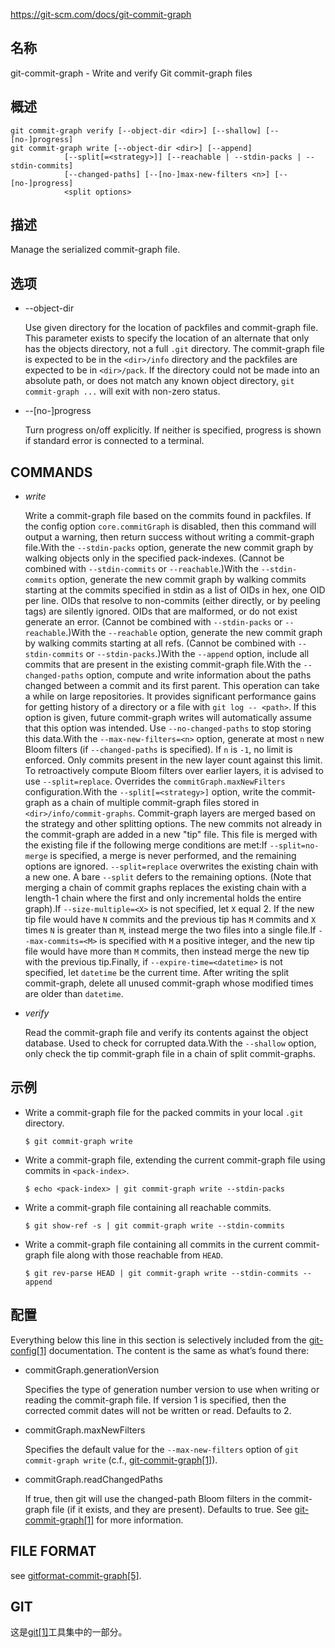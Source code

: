 https://git-scm.com/docs/git-commit-graph

## 名称

git-commit-graph - Write and verify Git commit-graph files

## 概述

```
git commit-graph verify [--object-dir <dir>] [--shallow] [--[no-]progress]
git commit-graph write [--object-dir <dir>] [--append]
			[--split[=<strategy>]] [--reachable | --stdin-packs | --stdin-commits]
			[--changed-paths] [--[no-]max-new-filters <n>] [--[no-]progress]
			<split options>
```

## 描述

Manage the serialized commit-graph file.

## 选项

- --object-dir

  Use given directory for the location of packfiles and commit-graph file. This parameter exists to specify the location of an alternate that only has the objects directory, not a full `.git` directory. The commit-graph file is expected to be in the `<dir>/info` directory and the packfiles are expected to be in `<dir>/pack`. If the directory could not be made into an absolute path, or does not match any known object directory, `git commit-graph ...` will exit with non-zero status.

- --[no-]progress

  Turn progress on/off explicitly. If neither is specified, progress is shown if standard error is connected to a terminal.

## COMMANDS

- *write*

  Write a commit-graph file based on the commits found in packfiles. If the config option `core.commitGraph` is disabled, then this command will output a warning, then return success without writing a commit-graph file.With the `--stdin-packs` option, generate the new commit graph by walking objects only in the specified pack-indexes. (Cannot be combined with `--stdin-commits` or `--reachable`.)With the `--stdin-commits` option, generate the new commit graph by walking commits starting at the commits specified in stdin as a list of OIDs in hex, one OID per line. OIDs that resolve to non-commits (either directly, or by peeling tags) are silently ignored. OIDs that are malformed, or do not exist generate an error. (Cannot be combined with `--stdin-packs` or `--reachable`.)With the `--reachable` option, generate the new commit graph by walking commits starting at all refs. (Cannot be combined with `--stdin-commits` or `--stdin-packs`.)With the `--append` option, include all commits that are present in the existing commit-graph file.With the `--changed-paths` option, compute and write information about the paths changed between a commit and its first parent. This operation can take a while on large repositories. It provides significant performance gains for getting history of a directory or a file with `git log -- <path>`. If this option is given, future commit-graph writes will automatically assume that this option was intended. Use `--no-changed-paths` to stop storing this data.With the `--max-new-filters=<n>` option, generate at most `n` new Bloom filters (if `--changed-paths` is specified). If `n` is `-1`, no limit is enforced. Only commits present in the new layer count against this limit. To retroactively compute Bloom filters over earlier layers, it is advised to use `--split=replace`. Overrides the `commitGraph.maxNewFilters` configuration.With the `--split[=<strategy>]` option, write the commit-graph as a chain of multiple commit-graph files stored in `<dir>/info/commit-graphs`. Commit-graph layers are merged based on the strategy and other splitting options. The new commits not already in the commit-graph are added in a new "tip" file. This file is merged with the existing file if the following merge conditions are met:If `--split=no-merge` is specified, a merge is never performed, and the remaining options are ignored. `--split=replace` overwrites the existing chain with a new one. A bare `--split` defers to the remaining options. (Note that merging a chain of commit graphs replaces the existing chain with a length-1 chain where the first and only incremental holds the entire graph).If `--size-multiple=<X>` is not specified, let `X` equal 2. If the new tip file would have `N` commits and the previous tip has `M` commits and `X` times `N` is greater than `M`, instead merge the two files into a single file.If `--max-commits=<M>` is specified with `M` a positive integer, and the new tip file would have more than `M` commits, then instead merge the new tip with the previous tip.Finally, if `--expire-time=<datetime>` is not specified, let `datetime` be the current time. After writing the split commit-graph, delete all unused commit-graph whose modified times are older than `datetime`.

- *verify*

  Read the commit-graph file and verify its contents against the object database. Used to check for corrupted data.With the `--shallow` option, only check the tip commit-graph file in a chain of split commit-graphs.

## 示例

- Write a commit-graph file for the packed commits in your local `.git` directory.

  ```
  $ git commit-graph write
  ```

- Write a commit-graph file, extending the current commit-graph file using commits in `<pack-index>`.

  ```
  $ echo <pack-index> | git commit-graph write --stdin-packs
  ```

- Write a commit-graph file containing all reachable commits.

  ```
  $ git show-ref -s | git commit-graph write --stdin-commits
  ```

- Write a commit-graph file containing all commits in the current commit-graph file along with those reachable from `HEAD`.

  ```
  $ git rev-parse HEAD | git commit-graph write --stdin-commits --append
  ```

## 配置

Everything below this line in this section is selectively included from the [git-config[1]](../git-config) documentation. The content is the same as what’s found there:

- commitGraph.generationVersion

  Specifies the type of generation number version to use when writing or reading the commit-graph file. If version 1 is specified, then the corrected commit dates will not be written or read. Defaults to 2.

- commitGraph.maxNewFilters

  Specifies the default value for the `--max-new-filters` option of `git commit-graph write` (c.f., [git-commit-graph[1]](../git-commit-graph)).

- commitGraph.readChangedPaths

  If true, then git will use the changed-path Bloom filters in the commit-graph file (if it exists, and they are present). Defaults to true. See [git-commit-graph[1]](../git-commit-graph) for more information.

## FILE FORMAT

see [gitformat-commit-graph[5]](../../5/gitformat-commit-graph).

## GIT

  这是[git[1]](../../Git)工具集中的一部分。